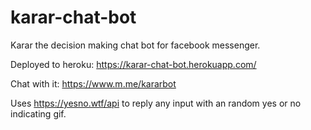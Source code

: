 # karar-chat-bot
Karar the decision making chat bot for facebook messenger.

Deployed to heroku: https://karar-chat-bot.herokuapp.com/

Chat with it: https://www.m.me/kararbot

Uses https://yesno.wtf/api to reply any input with an random yes or no indicating gif.
